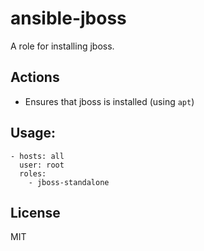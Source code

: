 # ansible-jboss

A role for installing jboss.


## Actions

- Ensures that jboss is installed (using `apt`)


## Usage:
```
- hosts: all
  user: root
  roles:
    - jboss-standalone      
```

## License

MIT
